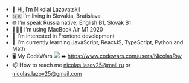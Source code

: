 - 👋 Hi, I’m Nikolai Lazovatskii 
- 🇸🇰 I’m living in Slovakia, Bratislava
- 🌐 I’m speak Russia native, English B1, Slovak B1
- 👨🏻‍💻 I’m using MacBook Air M1 2020
- 👀 I’m interested in Frontend development
- 🌱 I’m currently learning JavaScript, ReactJS, TypeScript, Python and Math
- 🖥️ My CodeWars <img src="https://www.codewars.com/users/NicolasRay/badges/small"/> ➡️ https://www.codewars.com/users/NicolasRay
- 📫 How to reach me nicolas.lazov25@mail.ru or nicolas.lazov25@gmail.com

<!---
Nicolas-Ray/Nicolas-Ray is a ✨ special ✨ repository because its `README.md` (this file) appears on your GitHub profile.
You can click the Preview link to take a look at your changes.
--->
